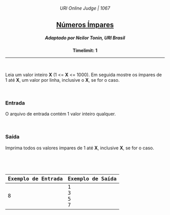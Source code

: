 <h6 align="center">URI Online Judge | 1067</h6>
<h2 align="center">
  <a href="https://www.urionlinejudge.com.br/judge/pt/problems/view/1067">
    Números Ímpares
  </a>
</h2>
<h5 align="center">Adaptado por Neilor Tonin, URI  Brasil</h5>
<p align="center"><b>Timelimit: 1</b></p>
<hr>
<br>
<p>
  Leia um valor inteiro <b>X</b> (1 <= <b>X</b> <= 1000). Em seguida mostre os ímpares de 1 até <b>X</b>, um valor por linha, inclusive o <b>X</b>, se for o caso.
</p>
<br>
<h3>Entrada</h3>
<p>
  O arquivo de entrada contém 1 valor inteiro qualquer.
</p>
<br>
<h3>Saída</h3>
<p>
  Imprima todos os valores ímpares de 1 até <b>X</b>, inclusive <b>X</b>, se for o caso.
</p>
<br>
<code>
  <table width="100%">
    <thead>
      <th>Exemplo de Entrada</th>
      <th>Exemplo de Saída</th>
    </thead>
    <tbody>
      <tr>
        <td>
          8
        </td>
        <td>
          1<br>
          3<br>
          5<br>
          7
        </td>
      </tr>
    </tbody>
  </table>
</code>